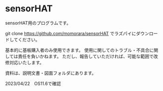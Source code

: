 # sensorHAT
sensorHAT用のプログラムです。

git clone https://github.com/momorara/sensorHAT
でラズパイにダウンロードしてください。

基本的に基板購入者のみ使用できます。
使用に関してのトラブル・不具合に関しては責任を負いかねます。
ただし、報告していただければ、可能な範囲で改修対応いたします。

資料は、説明文書・図面フォルダにあります。

2023/04/22　OS11.6で確認
